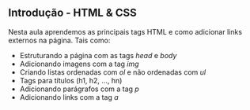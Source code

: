 ## Introdução - HTML & CSS

Nesta aula aprendemos as principais tags HTML e como adicionar links externos na página. Tais como:
- Estruturando a página com as tags _head_ e _body_
- Adicionando imagens com a tag _img_
- Criando listas ordenadas com _ol_ e não ordenadas com _ul_
- Tags para títulos (h1, h2, ..., hn)
- Adicionando parágrafos com a tag _p_
- Adicionando links com a tag _a_
